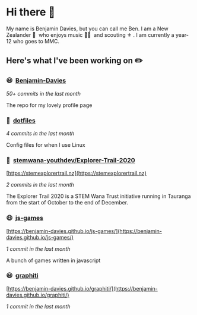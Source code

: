 # Hi there 👋

My name is Benjamin Davies, but you can call me Ben. I am a New Zealander 🥝 &nbsp;who enjoys music 🎸🎷 &nbsp;and scouting ⚜️ . I am currently a year-12 who goes to MMC.

## Here's what I've been working on ✏️


### 😃&nbsp; [Benjamin-Davies](https://github.com/Benjamin-Davies/Benjamin-Davies)

*50+ commits in the last month*

The repo for my lovely profile page


### 🐧&nbsp; [dotfiles](https://github.com/Benjamin-Davies/dotfiles)

*4 commits in the last month*

Config files for when I use Linux


### 🤵&nbsp; [stemwana-youthdev/Explorer-Trail-2020](https://github.com/stemwana-youthdev/Explorer-Trail-2020)

[https://stemexplorertrail.nz](https://stemexplorertrail.nz)

*2 commits in the last month*

The Explorer Trail 2020 is a STEM Wana Trust initiative running in Tauranga from the start of October to the end of December.


### 😃&nbsp; [js-games](https://github.com/Benjamin-Davies/js-games)

[https://benjamin-davies.github.io/js-games/](https://benjamin-davies.github.io/js-games/)

*1 commit in the last month*

A bunch of games written in javascript


### 😃&nbsp; [graphiti](https://github.com/Benjamin-Davies/graphiti)

[https://benjamin-davies.github.io/graphiti/](https://benjamin-davies.github.io/graphiti/)

*1 commit in the last month*




